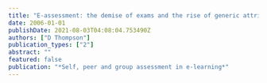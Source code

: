 ```yaml
---
title: "E-assessment: the demise of exams and the rise of generic attribute assessment for improved student learning"
date: 2006-01-01
publishDate: 2021-08-03T04:08:04.753490Z
authors: ["D Thompson"]
publication_types: ["2"]
abstract: ""
featured: false
publication: "*Self, peer and group assessment in e-learning*"
---
```


